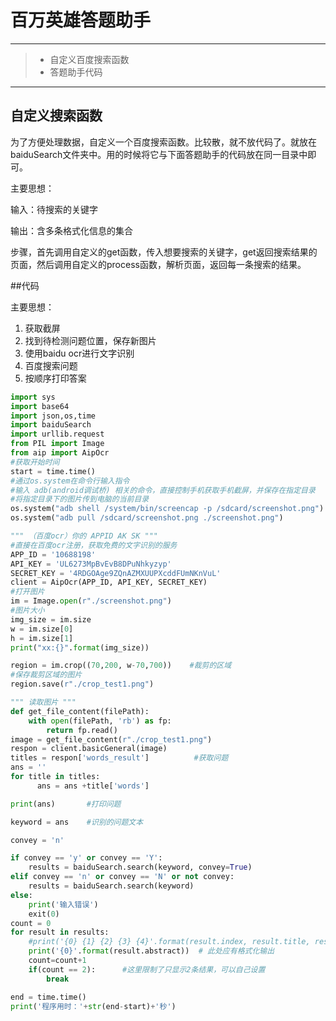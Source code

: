 # 百万英雄答题助手

---

> * 自定义百度搜索函数
> * 答题助手代码

---

## 自定义搜索函数

为了方便处理数据，自定义一个百度搜索函数。比较散，就不放代码了。就放在baiduSearch文件夹中。用的时候将它与下面答题助手的代码放在同一目录中即可。

主要思想：

输入：待搜索的关键字

输出：含多条格式化信息的集合

步骤，首先调用自定义的get函数，传入想要搜索的关键字，get返回搜索结果的页面，然后调用自定义的process函数，解析页面，返回每一条搜索的结果。

##代码

主要思想：

1. 获取截屏
2. 找到待检测问题位置，保存新图片
3. 使用baidu ocr进行文字识别
4. 百度搜索问题
5. 按顺序打印答案

```python
import sys
import base64
import json,os,time
import baiduSearch
import urllib.request
from PIL import Image
from aip import AipOcr
#获取开始时间
start = time.time()
#通过os.system在命令行输入指令
#输入 adb(android调试桥) 相关的命令，直接控制手机获取手机截屏，并保存在指定目录
#将指定目录下的图片传到电脑的当前目录
os.system("adb shell /system/bin/screencap -p /sdcard/screenshot.png") 
os.system("adb pull /sdcard/screenshot.png ./screenshot.png")

""" （百度ocr）你的 APPID AK SK """
#直接在百度ocr注册，获取免费的文字识别的服务
APP_ID = '10688198'
API_KEY = 'UL6273MpBvEvB8DPuNhkyzyp'
SECRET_KEY = '4RDGOAge9ZQnAZMXUUPXcddFUmNKnVuL'
client = AipOcr(APP_ID, API_KEY, SECRET_KEY)
#打开图片
im = Image.open(r"./screenshot.png")   
#图片大小
img_size = im.size
w = im.size[0]
h = im.size[1]
print("xx:{}".format(img_size))

region = im.crop((70,200, w-70,700))    #裁剪的区域
#保存裁剪区域的图片
region.save(r"./crop_test1.png")

""" 读取图片 """
def get_file_content(filePath):
    with open(filePath, 'rb') as fp:
        return fp.read()
image = get_file_content(r"./crop_test1.png")
respon = client.basicGeneral(image)
titles = respon['words_result']          #获取问题
ans = ''
for title in titles:
      ans = ans +title['words']

print(ans)       #打印问题

keyword = ans    #识别的问题文本

convey = 'n'

if convey == 'y' or convey == 'Y':
    results = baiduSearch.search(keyword, convey=True)
elif convey == 'n' or convey == 'N' or not convey:
    results = baiduSearch.search(keyword)
else:
    print('输入错误')
    exit(0)
count = 0
for result in results:
    #print('{0} {1} {2} {3} {4}'.format(result.index, result.title, result.abstract, result.show_url, result.url))  # 此处应有格式化输出
	print('{0}'.format(result.abstract))  # 此处应有格式化输出
	count=count+1
	if(count == 2):      #这里限制了只显示2条结果，可以自己设置
		break

end = time.time()
print('程序用时：'+str(end-start)+'秒')
```

